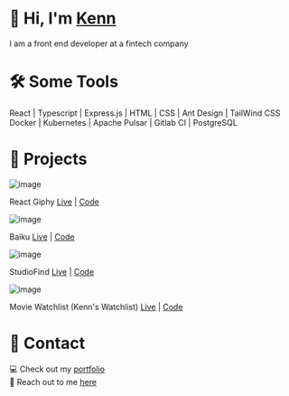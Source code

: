 # 👋 Hi, I'm [Kenn](https://kennvungan.github.io/portfolio/)

I am a front end developer at a fintech company

# 🛠 Some Tools
React | Typescript | Express.js | HTML | CSS | Ant Design | TailWind CSS
<br>
Docker | Kubernetes | Apache Pulsar | Gitlab CI | PostgreSQL

# 🎥 Projects

![image](https://user-images.githubusercontent.com/53637961/122752121-849ce180-d2cb-11eb-91d1-002a5de8b13d.png)

React Giphy [Live](https://master.d2btbg8y9uz2ag.amplifyapp.com/) | [Code](https://github.com/Kenn-0/react-giphy)

![image](https://user-images.githubusercontent.com/53637961/122750819-f4aa6800-d2c9-11eb-84ad-ce115e2467a9.png)

Baiku [Live](https://www.baiku-official.com/) | [Code](https://github.com/Kenn-0/baiku-app)

![image](https://user-images.githubusercontent.com/53637961/122750314-4e5e6280-d2c9-11eb-89e0-abf26feb46e3.png)

StudioFind [Live](http://studio-find.herokuapp.com/) | [Code](https://github.com/Kenn-0/studio-find)

![image](https://user-images.githubusercontent.com/53637961/122750494-88c7ff80-d2c9-11eb-8d5a-a7c4ce1b99d2.png)

Movie Watchlist (Kenn's Watchlist) [Live](https://kenns-watchlist.herokuapp.com/) | [Code](https://github.com/Kenn-0/watch-list)

# 📩 Contact

💻 Check out my [portfolio](https://kennvungan.github.io/portfolio/)
<br>
📧 Reach out to me [here](mailto:kennvun@hotmail.com)
